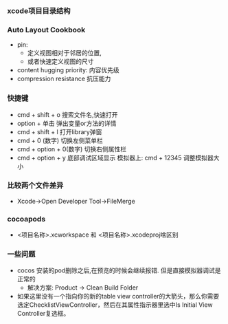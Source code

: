 ### xcode项目**目录结构**




### Auto Layout Cookbook
  - pin: 
    - 定义视图相对于邻居的位置,
    - 或者快速定义视图的尺寸
  - content hugging priority: 内容优先级
  - compression resistance 抗压能力


### 快捷键
  - cmd + shift + o    搜索文件名,快速打开
  - option + 单击  弹出变量or方法的详情
  - cmd + shift + l   打开library弹窗
  - cmd + 0 (数字) 切换左侧菜单栏
  - cmd + option + 0(数字) 切换右侧属性栏
  - cmd + option + y  底部调试区域显示
模拟器上: cmd + 12345 调整模拟器大小

### 比较两个文件差异
  - Xcode->Open Developer Tool->FileMerge


### cocoapods
  - <项目名称>.xcworkspace 和 <项目名称>.xcodeproj啥区别



### 一些问题
  - cocos 安装的pod删除之后,在预览的时候会继续报错. 但是直接模拟器调试是正常的
    - 解决方案: Product -> Clean Build Folder
  - 如果这里没有一个指向你的新的table view controller的大箭头，那么你需要选定ChecklistViewController，然后在其属性指示器里选中Is Initial View Controller复选框。
